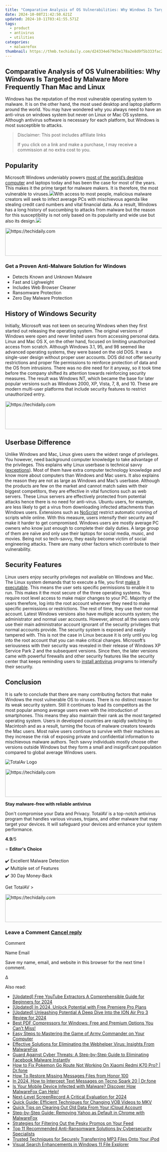 ```yaml
---
title: "Comparative Analysis of OS Vulnerabilities: Why Windows Is Targeted by Malware More Frequently Than Mac and Linux"
date: 2024-10-08T21:42:50.621Z
updated: 2024-10-11T03:41:55.571Z
tags:
  - product
  - antivirus
  - utilities
categories:
  - malwarefox
thumbnail: https://thmb.techidaily.com/d24334e679d3e178a2e8d9f5b333fac2b20b9134a044e30e2240a2331d8bec84.jpg
---
```


## Comparative Analysis of OS Vulnerabilities: Why Windows Is Targeted by Malware More Frequently Than Mac and Linux

Windows has the reputation of the most vulnerable operating system to malware. It is on the other hand, the most used desktop and laptop platform around the world. You may have wondered why you always need to have an anti-virus on windows system but never on Linux or Mac OS systems. Although antivirus software is necessary for each platform, but Windows is most susceptible to attacks.

>  Disclaimer: This post includes affiliate links
>
>  If you click on a link and make a purchase, I may receive a commission at no extra cost to you.
>

## Popularity

Microsoft Windows undeniably powers [most of the world’s desktop computer](http://gs.statcounter.com/os-market-share/desktop/worldwide/#monthly-201707-201807-bar) and laptops today and has been the case for most of the years. This makes it the prime target for malware makers. It is therefore, the most vulnerable to viruses.![](https://www.malwarefox.com/wp-content/uploads/2018/09/desktop-operating-system-usage-statistics.png)With access to most people, malicious malware creators will seek to infect average PCs with mischievous agenda like stealing credit card numbers and vital financial data. As a result, Windows has a long history of succumbing to attacks from malware but the reason for this susceptibility is not only based on its popularity and wide use but also its design.![](https://www.malwarefox.com//www.malwarefox.com/wp-content/uploads/2017/02/box-right-grey-bg.jpg) 

<!-- affiliate ads begin -->
<a href="https://unicoeye.pxf.io/c/5597632/2134497/18498" target="_top" id="2134497">
  <img src="//a.impactradius-go.com/display-ad/18498-2134497" border="0" alt="https://techidaily.com" width="728" height="90"/>
</a>
<img height="0" width="0" src="https://unicoeye.pxf.io/i/5597632/2134497/18498" style="position:absolute;visibility:hidden;" border="0" />
<!-- affiliate ads end -->

### Get a Proven Anti-Malware Solution for Windows

* Detects Known and Unknown Malware
* Fast and Lighweight
* Includes Web Browser Cleaner
* Ransomware Protection
* Zero Day Malware Protection

## History of Windows Security

Initially, Microsoft was not keen on securing Windows when they first started out releasing the operating system. The original versions of Windows were open and never limited users from accessing personal data. Linux and Mac OS X, on the other hand, focused on limiting unauthorized access from scratch. Although Windows 3.1, 95, and 98 seemed like advanced operating systems, they were based on the old DOS. It was a single-user design without proper user accounts. DOS did not offer security restrictions and proper file permissions to reinforce protection of data and the OS from intrusions. There was no dire need for it anyway, so it took time before the company shifted its attention towards reinforcing security measures. The result was Windows NT, which became the base for later popular versions such as Windows 2000, XP, Vista, 7, 8, and 10\. These are modern multi-user platforms that include security features to restrict unauthorized entry. 

<!-- affiliate ads begin -->
<a href="https://appsumo.8odi.net/c/5597632/2118314/7443" target="_top" id="2118314">
  <img src="//a.impactradius-go.com/display-ad/7443-2118314" border="0" alt="https://techidaily.com" width="728" height="90"/>
</a>
<img height="0" width="0" src="https://appsumo.8odi.net/i/5597632/2118314/7443" style="position:absolute;visibility:hidden;" border="0" />
<!-- affiliate ads end -->

## Userbase Difference

Unlike Windows and Mac, Linux gives users the widest range of privileges. You however, need background computer knowledge to take advantage of the privileges. This explains why Linux userbase is technical savvy ([exceptions](https://www.reddit.com/r/talesfromtechsupport/comments/2jk1qc/so%5Fthat%5Fjust%5Fhappened%5Faka%5Fnot%5Fall%5Flinux%5Fusers%5Fare/)). Most of them have extra computer technology knowledge and know more about computers than Windows and Mac users. It also explains the reason they are not as large as Windows and Mac’s userbase. Although the products are few on the market and cannot match sales with their biggest competitors, they are effective in vital functions such as web servers. These Linux servers are effectively protected from potential attacks hence there is no need for anti-virus. Ubuntu users, for example, are less likely to get a virus from downloading infected attachments than Windows users. Extensions such as [NoScript](https://noscript.net/) restrict automatic running of scripts while online. With this measure, users intensify their security and make it harder to get compromised. Windows users are mostly average PC owners who know just enough to complete their daily duties. A large group of them are naïve and only use their laptops for social media, music, and movies. Being not so tech-savvy, they easily become victim of social engineering attacks. There are many other factors which contribute to their vulnerability.

## Security Features

Linux users enjoy security privileges not available on Windows and Mac. The Linux system demands that to execute a file, you first [make it executable](https://medium.com/@peey/how-to-make-a-file-executable-in-linux-99f2070306b5). This means the user sets specific permissions to enable it to run. This makes it the most secure of the three operating systems. You require root level access to make major changes to your PC. Majority of the users therefore, log into the root account whenever they need to make specific permissions or restrictions. The rest of time, they use their normal account. Latest Windows versions also have multiple accounts system; the administrator and normal user accounts. However, almost all the users only use their main administrator account ignorant of the security privileges that normal accounts provide. The security system is exposed and easily tampered with. This is not the case in Linux because it is only until you log into the root account that you can make critical changes. Microsoft’s seriousness with their security was revealed in their release of Windows XP Service Park 2 and the subsequent versions. Since then, the later versions came with powerful firewalls and other security features like the security center that keeps reminding users to [install antivirus](https://tools.techidaily.com/malwarefox/products/) programs to intensify their security.

## Conclusion

It is safe to conclude that there are many contributing factors that make Windows the most vulnerable OS to viruses. There is no distinct reason for its weak security system. Still it continues to lead its competitors as the most popular among average users even with the introduction of smartphones. This means they also maintain their rank as the most targeted operating system. Users in developed countries are rapidly switching to Macintosh and as a result, turning the focus of malware creators towards the Mac users. Most naïve users continue to survive with their machines as they increase the risk of exposing private and confidential information to mischievous malware authors. Tech savvy individuals mostly choose other versions outside Windows but they form a small and insignificant population compared to global average Windows users.

![TotalAv Logo](https://www.malwarefox.com/wp-content/uploads/2024/02/totalav-svg.webp "totalav-svg")

<!-- affiliate ads begin -->
<a href="https://laganoo.pxf.io/c/5597632/1484939/16446" target="_top" id="1484939">
  <img src="//a.impactradius-go.com/display-ad/16446-1484939" border="0" alt="https://techidaily.com" width="728" height="90"/>
</a>
<img height="0" width="0" src="https://laganoo.pxf.io/i/5597632/1484939/16446" style="position:absolute;visibility:hidden;" border="0" />
<!-- affiliate ads end -->

**Stay malware-free with reliable antivirus**

Don't compromise your Data and Privacy. TotalAV is a top-notch antivirus program that handles various viruses, trojans, and other malware that may target your devices. It will safeguard your devices and enhance your system performance.

**4.9**/5

⭐ **Editor's Choice**

✔️ Excellent Malware Detection  
✔️ Multiple set of Features  
✔️ 30 Day Money-Back

[](https://tools.techidaily.com/malwarefox/products/) Get TotalAV > 

<!-- affiliate ads begin -->
<a href="https://appsumo.8odi.net/c/5597632/2123740/7443" target="_top" id="2123740">
  <img src="//a.impactradius-go.com/display-ad/7443-2123740" border="0" alt="https://techidaily.com" width="728" height="90"/>
</a>
<img height="0" width="0" src="https://appsumo.8odi.net/i/5597632/2123740/7443" style="position:absolute;visibility:hidden;" border="0" />
<!-- affiliate ads end -->

### Leave a Comment [Cancel reply](https://tools.techidaily.com/malwarefox/products/)

Comment

Name Email 

Save my name, email, and website in this browser for the next time I comment.

Δ

<ins class="adsbygoogle"
     style="display:block"
     data-ad-format="autorelaxed"
     data-ad-client="ca-pub-7571918770474297"
     data-ad-slot="1223367746"></ins>

<ins class="adsbygoogle"
     style="display:block"
     data-ad-client="ca-pub-7571918770474297"
     data-ad-slot="8358498916"
     data-ad-format="auto"
     data-full-width-responsive="true"></ins>

<span class="atpl-alsoreadstyle">Also read:</span>
<div><ul>
<li><a href="https://eaxpv-info.techidaily.com/updated-free-youtube-extractors-a-comprehensible-guide-for-beginners-for-2024/"><u>[Updated] Free YouTube Extractors A Comprehensible Guide for Beginners for 2024</u></a></li>
<li><a href="https://fox-friendly.techidaily.com/updated-in-2024-unlock-potential-with-free-premiere-pro-plans/"><u>[Updated] In 2024, Unlock Potential with Free Premiere Pro Plans</u></a></li>
<li><a href="https://article-helps.techidaily.com/updated-unleashing-potential-a-deep-dive-into-the-ion-air-pro-3-review-for-2024/"><u>[Updated] Unleashing Potential A Deep Dive Into the ION Air Pro 3 Review for 2024</u></a></li>
<li><a href="https://discover-fantastic.techidaily.com/best-pdf-compressors-for-windows-free-and-premium-options-you-cant-miss/"><u>Best PDF Compressors for Windows: Free and Premium Options You Can't Miss!</u></a></li>
<li><a href="https://discover-fantastic.techidaily.com/easy-steps-to-mastering-the-game-of-army-commander-on-your-computer/"><u>Easy Steps to Mastering the Game of Army Commander on Your Computer</u></a></li>
<li><a href="https://discover-fantastic.techidaily.com/effective-solutions-for-eliminating-the-webhelper-virus-insights-from-malwarefox/"><u>Effective Solutions for Eliminating the Webhelper Virus: Insights From MalwareFox</u></a></li>
<li><a href="https://discover-fantastic.techidaily.com/guard-against-cyber-threats-a-step-by-step-guide-to-eliminating-facebook-malware-instantly/"><u>Guard Against Cyber Threats: A Step-by-Step Guide to Eliminating Facebook Malware Instantly</u></a></li>
<li><a href="https://android-pokemon-go.techidaily.com/how-to-fix-pokemon-go-route-not-working-on-xiaomi-redmi-k70-pro-drfone-by-drfone-virtual-android/"><u>How to Fix Pokemon Go Route Not Working On Xiaomi Redmi K70 Pro? | Dr.fone</u></a></li>
<li><a href="https://blog-min.techidaily.com/how-to-restore-missing-messages-files-from-honor-100-by-fonelab-android-recover-messages/"><u>How To Restore Missing Messages Files from Honor 100</u></a></li>
<li><a href="https://android-location-track.techidaily.com/in-2024-how-to-intercept-text-messages-on-tecno-spark-20-drfone-by-drfone-virtual-android/"><u>In 2024, How to Intercept Text Messages on Tecno Spark 20 | Dr.fone</u></a></li>
<li><a href="https://discover-fantastic.techidaily.com/is-your-mobile-device-infected-with-malware-discover-how-malwarefox-can-help/"><u>Is Your Mobile Device Infected with Malware? Discover How MalwareFox Can Help!</u></a></li>
<li><a href="https://screen-mirroring-recording.techidaily.com/next-level-screenrecord-a-critical-evaluation-for-2024/"><u>Next-Level ScreenRecord A Critical Evaluation for 2024</u></a></li>
<li><a href="https://win-dash.techidaily.com/quick-guide-efficient-techniques-for-changing-vob-videos-to-mkv/"><u>Quick Guide: Efficient Techniques for Changing VOB Videos to MKV</u></a></li>
<li><a href="https://discover-fantastic.techidaily.com/quick-tips-on-clearing-out-old-data-from-your-icloud-account/"><u>Quick Tips on Clearing Out Old Data From Your iCloud Account</u></a></li>
<li><a href="https://discover-fantastic.techidaily.com/step-by-step-guide-removing-yahoo-as-default-in-chrome-with-malwarefox/"><u>Step-by-Step Guide: Removing Yahoo as Default in Chrome with MalwareFox</u></a></li>
<li><a href="https://facebook.techidaily.com/strategies-for-filtering-out-the-pesky-promos-on-your-feed/"><u>Strategies for Filtering Out the Pesky Promos on Your Feed</u></a></li>
<li><a href="https://discover-fantastic.techidaily.com/top-11-recommended-anti-ransomware-solutions-by-cybersecurity-specialists/"><u>Top 11 Recommended Anti-Ransomware Solutions by Cybersecurity Specialists</u></a></li>
<li><a href="https://discover-fantastic.techidaily.com/trusted-techniques-for-securely-transferring-mp3-files-onto-your-ipod/"><u>Trusted Techniques for Securely Transferring MP3 Files Onto Your iPod</u></a></li>
<li><a href="https://win11-tips.techidaily.com/visual-search-enhancements-in-windows-11-file-explorer/"><u>Visual Search Enhancements in Windows 11 File Explorer</u></a></li>
</ul></div>

